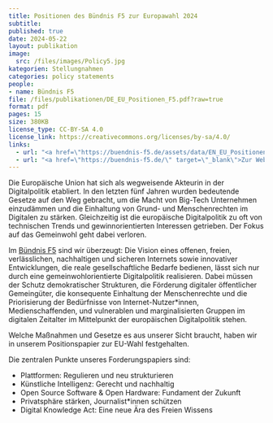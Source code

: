 ```yaml
---
title: Positionen des Bündnis F5 zur Europawahl 2024
subtitle: 
published: true
date: 2024-05-22
layout: publikation
image:
  src: /files/images/Policy5.jpg
kategorien: Stellungnahmen
categories: policy statements
people:
- name: Bündnis F5
file: /files/publikationen/DE_EU_Positionen_F5.pdf?raw=true
format: pdf
pages: 15
size: 380KB
license_type: CC-BY-SA 4.0
license_link: https://creativecommons.org/licenses/by-sa/4.0/
links: 
  - url: "<a href=\"https://buendnis-f5.de/assets/data/EN_EU_Positionen_F5.pdf/\" target=\"_blank\">Positions of the F5-Alliance on the 2024 EU-elections in english</a>"
  - url: "<a href=\"https://buendnis-f5.de/\" target=\"_blank\">Zur Website des Bündnis F5</a>"
---
```


Die Europäische Union hat sich als wegweisende Akteurin in der Digitalpolitik etabliert. In den letzten fünf Jahren wurden bedeutende Gesetze auf den Weg gebracht, um die Macht von Big-Tech Unternehmen einzudämmen und die Einhaltung von Grund- und Menschenrechten im Digitalen zu stärken. Gleichzeitig ist die europäische Digitalpolitik zu oft von technischen Trends und gewinnorientierten Interessen getrieben. Der Fokus auf das Gemeinwohl geht dabei verloren.

Im [Bündnis F5](https://buendnis-f5.de/) sind wir überzeugt: Die Vision eines offenen, freien, verlässlichen, nachhaltigen und sicheren Internets sowie innovativer Entwicklungen, die reale gesellschaftliche Bedarfe bedienen, lässt sich nur durch eine gemeinwohlorientierte Digitalpolitik realisieren. Dabei müssen der Schutz demokratischer Strukturen, die Förderung digitaler öffentlicher Gemeingüter, die konsequente Einhaltung der Menschenrechte und die Priorisierung der Bedürfnisse von Internet-Nutzer*innen, Medienschaffenden, und vulnerablen und marginalisierten Gruppen im digitalen Zeitalter im Mittelpunkt der europäischen Digitalpolitik stehen.

Welche Maßnahmen und Gesetze es aus unserer Sicht braucht, haben wir in unserem Positionspapier zur EU-Wahl festgehalten.

Die zentralen Punkte unseres Forderungspapiers sind:
* Plattformen: Regulieren und neu strukturieren
* Künstliche Intelligenz: Gerecht und nachhaltig
* Open Source Software & Open Hardware: Fundament der Zukunft
* Privatsphäre stärken, Journalist*innen schützen
* Digital Knowledge Act: Eine neue Ära des Freien Wissens
